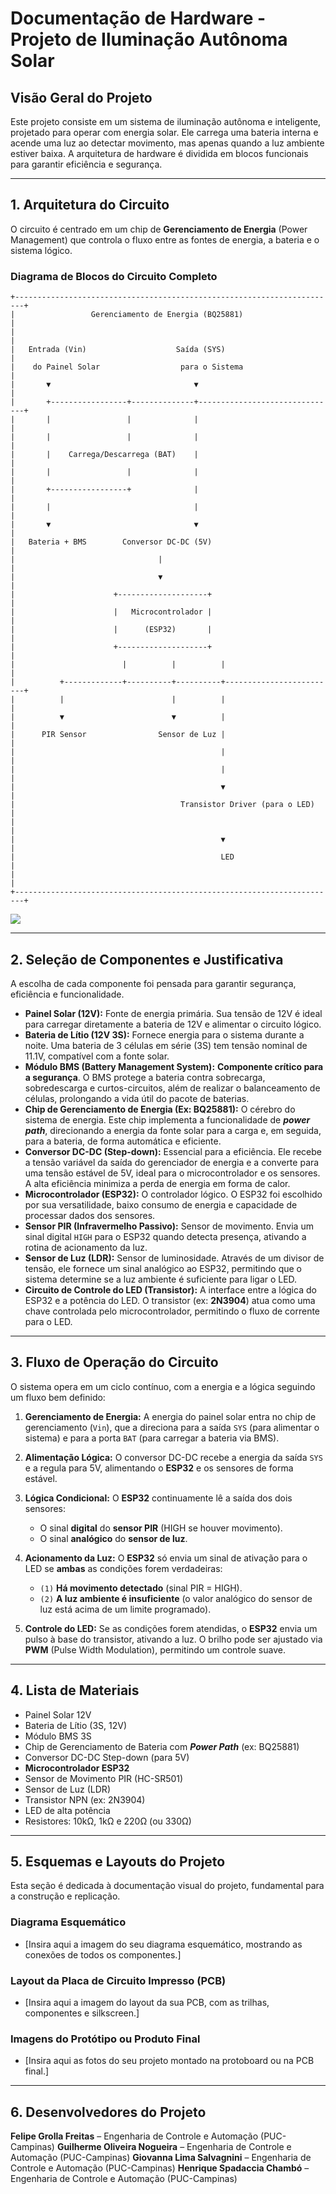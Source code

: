 # Documentação de Hardware - Projeto de Iluminação Autônoma Solar

## Visão Geral do Projeto

Este projeto consiste em um sistema de iluminação autônoma e inteligente, projetado para operar com energia solar. Ele carrega uma bateria interna e acende uma luz ao detectar movimento, mas apenas quando a luz ambiente estiver baixa. A arquitetura de hardware é dividida em blocos funcionais para garantir eficiência e segurança.

-----

## 1\. Arquitetura do Circuito

O circuito é centrado em um chip de **Gerenciamento de Energia** (Power Management) que controla o fluxo entre as fontes de energia, a bateria e o sistema lógico.

### Diagrama de Blocos do Circuito Completo

```
+------------------------------------------------------------------------+
|                 Gerenciamento de Energia (BQ25881)                     |
|                                                                        |
|   Entrada (Vin)                    Saída (SYS)                         |
|    do Painel Solar                  para o Sistema                     |
|       ▼                                ▼                               |
|       +-----------------+--------------+-------------------------------+
|       |                 |              |                               |
|       |                 |              |                               |
|       |    Carrega/Descarrega (BAT)    |                               |
|       |                 |              |                               |
|       +-----------------+              |                               |
|       |                                |                               |
|       ▼                                ▼                               |
|   Bateria + BMS        Conversor DC-DC (5V)                            |
|                                |                                       |
|                                ▼                                       |
|                      +--------------------+                            |
|                      |   Microcontrolador |                            |
|                      |      (ESP32)       |                            |
|                      +--------------------+                            |
|                        |          |          |                         |
|          +-------------+----------+----------+-------------------------+
|          |                        |          |                         |
|          ▼                        ▼          |                         |
|      PIR Sensor                Sensor de Luz |                         |
|                                              |                         |
|                                              |                         |
|                                              ▼                         |
|                                     Transistor Driver (para o LED)     |
|                                                                        |
|                                              ▼                         |
|                                              LED                       |
|                                                                        |
+------------------------------------------------------------------------+
```

<img src="public/Diagrama_arch.png">

-----

## 2\. Seleção de Componentes e Justificativa

A escolha de cada componente foi pensada para garantir segurança, eficiência e funcionalidade.

* **Painel Solar (12V):** Fonte de energia primária. Sua tensão de 12V é ideal para carregar diretamente a bateria de 12V e alimentar o circuito lógico.
* **Bateria de Lítio (12V 3S):** Fornece energia para o sistema durante a noite. Uma bateria de 3 células em série (3S) tem tensão nominal de 11.1V, compatível com a fonte solar.
* **Módulo BMS (Battery Management System):** **Componente crítico para a segurança**. O BMS protege a bateria contra sobrecarga, sobredescarga e curtos-circuitos, além de realizar o balanceamento de células, prolongando a vida útil do pacote de baterias.
* **Chip de Gerenciamento de Energia (Ex: BQ25881):** O cérebro do sistema de energia. Este chip implementa a funcionalidade de ***power path***, direcionando a energia da fonte solar para a carga e, em seguida, para a bateria, de forma automática e eficiente.
* **Conversor DC-DC (Step-down):** Essencial para a eficiência. Ele recebe a tensão variável da saída do gerenciador de energia e a converte para uma tensão estável de 5V, ideal para o microcontrolador e os sensores. A alta eficiência minimiza a perda de energia em forma de calor.
* **Microcontrolador (ESP32):** O controlador lógico. O ESP32 foi escolhido por sua versatilidade, baixo consumo de energia e capacidade de processar dados dos sensores.
* **Sensor PIR (Infravermelho Passivo):** Sensor de movimento. Envia um sinal digital `HIGH` para o ESP32 quando detecta presença, ativando a rotina de acionamento da luz.
* **Sensor de Luz (LDR):** Sensor de luminosidade. Através de um divisor de tensão, ele fornece um sinal analógico ao ESP32, permitindo que o sistema determine se a luz ambiente é suficiente para ligar o LED.
* **Circuito de Controle do LED (Transistor):** A interface entre a lógica do ESP32 e a potência do LED. O transistor (ex: **2N3904**) atua como uma chave controlada pelo microcontrolador, permitindo o fluxo de corrente para o LED.

-----

## 3\. Fluxo de Operação do Circuito

O sistema opera em um ciclo contínuo, com a energia e a lógica seguindo um fluxo bem definido:

1. **Gerenciamento de Energia:** A energia do painel solar entra no chip de gerenciamento (`Vin`), que a direciona para a saída `SYS` (para alimentar o sistema) e para a porta `BAT` (para carregar a bateria via BMS).

2. **Alimentação Lógica:** O conversor DC-DC recebe a energia da saída `SYS` e a regula para 5V, alimentando o **ESP32** e os sensores de forma estável.

3. **Lógica Condicional:** O **ESP32** continuamente lê a saída dos dois sensores:

      * O sinal **digital** do **sensor PIR** (HIGH se houver movimento).
      * O sinal **analógico** do **sensor de luz**.

4. **Acionamento da Luz:** O **ESP32** só envia um sinal de ativação para o LED se **ambas** as condições forem verdadeiras:

      * `(1)` **Há movimento detectado** (sinal PIR = HIGH).
      * `(2)` **A luz ambiente é insuficiente** (o valor analógico do sensor de luz está acima de um limite programado).

5. **Controle do LED:** Se as condições forem atendidas, o **ESP32** envia um pulso à base do transistor, ativando a luz. O brilho pode ser ajustado via **PWM** (Pulse Width Modulation), permitindo um controle suave.

-----

## 4\. Lista de Materiais

* Painel Solar 12V
* Bateria de Lítio (3S, 12V)
* Módulo BMS 3S
* Chip de Gerenciamento de Bateria com ***Power Path*** (ex: BQ25881)
* Conversor DC-DC Step-down (para 5V)
* **Microcontrolador ESP32**
* Sensor de Movimento PIR (HC-SR501)
* Sensor de Luz (LDR)
* Transistor NPN (ex: 2N3904)
* LED de alta potência
* Resistores: 10kΩ, 1kΩ e 220Ω (ou 330Ω)

-----

## 5\. Esquemas e Layouts do Projeto

Esta seção é dedicada à documentação visual do projeto, fundamental para a construção e replicação.

### Diagrama Esquemático

* [Insira aqui a imagem do seu diagrama esquemático, mostrando as conexões de todos os componentes.]

### Layout da Placa de Circuito Impresso (PCB)

* [Insira aqui a imagem do layout da sua PCB, com as trilhas, componentes e silkscreen.]

### Imagens do Protótipo ou Produto Final

* [Insira aqui as fotos do seu projeto montado na protoboard ou na PCB final.]

-----

## 6\. Desenvolvedores do Projeto

**Felipe Grolla Freitas** – Engenharia de Controle e Automação (PUC-Campinas)
**Guilherme Oliveira Nogueira** – Engenharia de Controle e Automação (PUC-Campinas)
**Giovanna Lima Salvagnini** – Engenharia de Controle e Automação (PUC-Campinas)
**Henrique Spadaccia Chambó** – Engenharia de Controle e Automação (PUC-Campinas)
